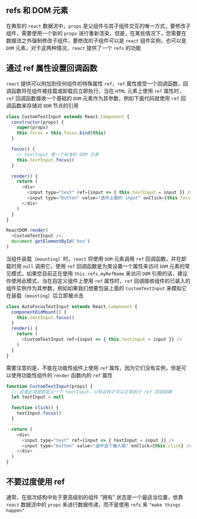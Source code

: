   ## refs 和 DOM 元素

在典型的 `react` 数据流中，`props` 是父组件与其子组件交互的唯一方式，要修改子组件，需要使用一个新的 `props` 进行重新渲染，但是，在某些情况下，您需要在数据流之外强制修改子组件，要修改的子组件可以是 `react` 组件实例，也可以是 `DOM` 元素，对于这两种情况，`react` 提供了一个 `refs` 的功能


## 通过 ref 属性设置回调函数

`react` 提供可以附加到任何组件的特殊属性 `ref`，`ref` 属性接受一个回调函数，回调函数将在组件被挂载或卸载后立即执行，当在 `HTML` 元素上使用 `ref` 属性时，`ref` 回调函数接收一个基础的 `DOM` 元素作为其参数，例如下面代码就使用 `ref` 回调函数来存储对 `DOM` 节点的引用

```js
class CustomTextInput extends React.Component {
  constructor(props) {
    super(props)
    this.focus = this.focus.bind(this)
  }

  focus() {
    // textInput 是一个标准的 DOM 元素
    this.textInput.focus()
  }

  render() {
    return (
      <div>
        <input type="text" ref={input => { this.textInput = input }} />
        <input type="button" value="选中上面的 input" onClick={this.focus} />
      </div>
    )
  }
}

ReactDOM.render(
  <CustomTextInput />,
  document.getElementById('box')
)
```

当组件装载（`mounting`）时，`react` 将使用 `DOM` 元素调用 `ref` 回调函数，并在卸载时用 `null` 调用它，使用 `ref` 回调函数是为类设置一个属性来访问 `DOM` 元素的常见模式，如果您目前正在使用 `this.refs.myRefName` 来访问 `DOM` 引用的话，建议你使用此模式，当在自定义组件上使用 `ref` 属性时，`ref` 回调接收组件的已装入的组件实例作为其参数，例如如果我们想要包装上面的 `CustomTextInput` 来模拟它在装载（`mounting`）后立即被点击

```js
class AutoFocusTextInput extends React.Component {
  componentDidMount() {
    this.textInput.focus()
  }
  render() {
    return (
      <CustomTextInput ref={input => { this.textInput = input }} />
    )
  }
}
```

需要注意的是，不能在功能性组件上使用 `ref` 属性，因为它们没有实例，但是可以使用功能性组件的 `render` 函数内的 `ref` 属性

```js
function CustomTextInput(props) {
  // 这里必须提前定义一个 textInput，只有这样才可以正常执行 ref 回调函数
  let textInput = null

  function click() {
    textInput.focus()
  }

  return (
    <div>
      <input type="text" ref={input => { textInput = input }} />
      <input type="button" value="选中这个输入框" onClick={this.click} />
    </div>
  )
}
```

## 不要过度使用 ref

通常，在层次结构中处于更高级别的组件 "拥有" 状态是一个最适当位置，依靠 `react` 数据流中的 `props` 来进行数据传递，而不是使用 `refs` 来 `"make things happen"`
